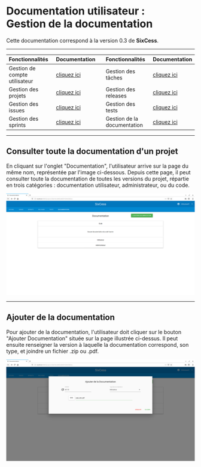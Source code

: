 # Documentation utilisateur :<br /> Gestion de la documentation

Cette documentation correspond à la version 0.3 de **SixCess**.

***

| Fonctionnalités | Documentation |   | Fonctionnalités | Documentation |
| :-------------- | :------------ | - | :-------------- | :------------ |
| Gestion de compte utilisateur | [cliquez ici](/doc/v0.3/doc-user/doc-user-account.md) | | Gestion des tâches | [cliquez ici](/doc/v0.3/doc-user/doc-user-task.md) |
| Gestion des projets | [cliquez ici](/doc/v0.3/doc-user/doc-user-project.md) | | Gestion des releases | [cliquez ici](/doc/v0.3/doc-user/doc-user-release.md) |
| Gestion des issues | [cliquez ici](/doc/v0.3/doc-user/doc-user-issue.md) | | Gestion des tests | [cliquez ici](/doc/v0.3/doc-user/doc-user-test.md) |
| Gestion des sprints | [cliquez ici](/doc/v0.3/doc-user/doc-user-sprint.md) | | Gestion de la documentation | [cliquez ici](/doc/v0.3/doc-user/doc-user-documentation.md) |

***

## Consulter toute la documentation d'un projet

En cliquant sur l'onglet "Documentation", l'utilisateur arrive sur la page du même nom, représentée par l'image ci-dessous. Depuis cette page, il peut consulter toute la documentation de toutes les versions du projet, répartie en trois catégories : documentation utilisateur, administrateur, ou du code.

![documentation](/media/doc-user/documentation.png)

***

## Ajouter de la documentation

Pour ajouter de la documentation, l'utilisateur doit cliquer sur le bouton "Ajouter Documentation" située sur la page illustrée ci-dessus. Il peut ensuite renseigner la version à laquelle la documentation correspond, son type, et joindre un fichier .zip ou .pdf.

![ajout documentation](/media/doc-user/ajout-documentation.png)